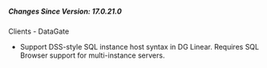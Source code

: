 ﻿<h5 id="SinceVersion">Changes Since Version: 17.0.21.0</h5>

<span class="changeNoteHeading"> Clients - DataGate</span>
<ul>
    <li>Support DSS-style SQL instance host syntax in DG Linear. Requires SQL Browser support for multi-instance servers.</li>
</ul>
